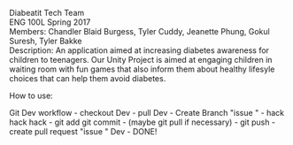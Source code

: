 Diabeatit Tech Team	</br>
ENG 100L Spring 2017 </br>
Members: Chandler Blaid Burgess, Tyler Cuddy, Jeanette Phung, Gokul Suresh, Tyler Bakke	</br>
Description: An application aimed at increasing diabetes awareness for children to teenagers. Our Unity Project is aimed at engaging children in waiting room with fun games that also inform them about healthy lifesyle choices that can help them avoid diabetes.

How to use:

Git Dev workflow
    - checkout Dev
    - pull Dev
    - Create Branch "issue "
    - hack hack hack
    - git add git commit
    - (maybe git pull if necessary)
    - git push
    - create pull request "issue " Dev
    - DONE!
